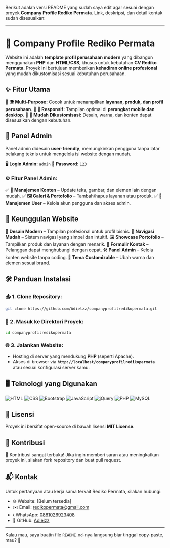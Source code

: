 Berikut adalah versi README yang sudah saya edit agar sesuai dengan proyek **Company Profile Rediko Permata**. Link, deskripsi, dan detail kontak sudah disesuaikan:

---

# 🏢 Company Profile Rediko Permata

Website ini adalah **template profil perusahaan modern** yang dibangun menggunakan **PHP** dan **HTML/CSS**, khusus untuk kebutuhan **CV Rediko Permata**. Proyek ini bertujuan memberikan **kehadiran online profesional** yang mudah dikustomisasi sesuai kebutuhan perusahaan.



## ✨ Fitur Utama

🔹 **🌍 Multi-Purpose:** Cocok untuk menampilkan **layanan, produk, dan profil perusahaan**.
🔹 **📱 Responsif:** Tampilan optimal di **perangkat mobile dan desktop**.
🔹 **🎨 Mudah Dikustomisasi:** Desain, warna, dan konten dapat disesuaikan dengan kebutuhan.



## 🔑 Panel Admin

Panel admin didesain **user-friendly**, memungkinkan pengguna tanpa latar belakang teknis untuk mengelola isi website dengan mudah.

🖥 **Login Admin:** `admin`
🔑 **Password:** `123`

### ⚙️ **Fitur Panel Admin:**

✅ **📄 Manajemen Konten** – Update teks, gambar, dan elemen lain dengan mudah.
✅ **🖼️ Galeri & Portofolio** – Tambah/hapus layanan atau produk.
✅ **👥 Manajemen User** – Kelola akun pengguna dan akses admin.



## 🚀 Keunggulan Website

🎨 **Desain Modern** – Tampilan profesional untuk profil bisnis.
🔗 **Navigasi Mudah** – Sistem navigasi yang simpel dan intuitif.
🖼️ **Showcase Portofolio** – Tampilkan produk dan layanan dengan menarik.
📩 **Formulir Kontak** – Pelanggan dapat menghubungi dengan cepat.
🛠️ **Panel Admin** – Kelola konten website tanpa coding.
🎨 **Tema Customizable** – Ubah warna dan elemen sesuai brand.

## 🛠 Panduan Instalasi

### 📥 1. **Clone Repository:**

```bash
git clone https://github.com/Adielzz/companyprofilredikopermata.git
```

### 📂 2. **Masuk ke Direktori Proyek:**

```bash
cd companyprofilredikopermata
```

### 🌐 3. **Jalankan Website:**

* Hosting di server yang mendukung **PHP** (seperti Apache).
* Akses di browser via **`http://localhost/companyprofilredikopermata`** atau sesuai konfigurasi server kamu.

## 🖥 Teknologi yang Digunakan

![HTML](https://img.shields.io/badge/HTML-%23E34F26.svg?style=for-the-badge\&logo=html5\&logoColor=white)
![CSS](https://img.shields.io/badge/CSS-%231572B6.svg?style=for-the-badge\&logo=css3\&logoColor=white)
![Bootstrap](https://img.shields.io/badge/Bootstrap-%23563D7C.svg?style=for-the-badge\&logo=bootstrap\&logoColor=white)
![JavaScript](https://img.shields.io/badge/JavaScript-%23F7DF1C.svg?style=for-the-badge\&logo=javascript\&logoColor=black)
![jQuery](https://img.shields.io/badge/jQuery-%230e76a8.svg?style=for-the-badge\&logo=jquery\&logoColor=white)
![PHP](https://img.shields.io/badge/PHP-%23777BB4.svg?style=for-the-badge\&logo=php\&logoColor=white)
![MySQL](https://img.shields.io/badge/MySQL-%234479A1.svg?style=for-the-badge\&logo=mysql\&logoColor=white)

## 📜 Lisensi

Proyek ini bersifat open-source di bawah lisensi **MIT License**.

## 🤝 Kontribusi

🎯 Kontribusi sangat terbuka! Jika ingin memberi saran atau meningkatkan proyek ini, silakan fork repository dan buat pull request.

## 📬 Kontak

Untuk pertanyaan atau kerja sama terkait Rediko Permata, silakan hubungi:

* 🌐 Website: \[Belum tersedia]
* ✉️ Email: [redikopermata@gmail.com](mailto:redikopermata@gmail.com)
* 📞 WhatsApp: [0881026923408](https://wa.me/62881026923408)
* 💼 GitHub: [Adielzz](https://github.com/Adielzz)

---

Kalau mau, saya buatin file `README.md`-nya langsung biar tinggal copy-paste, mau? 🚀
